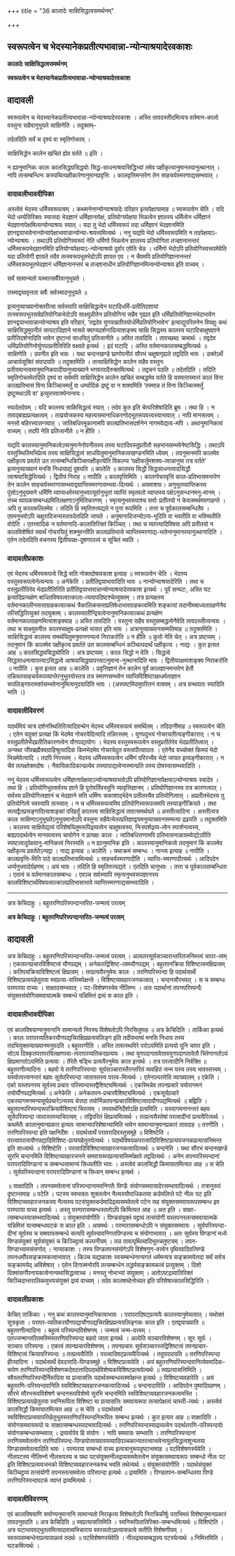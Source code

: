 +++
title = "36 कालादेः साक्षिसिद्धत्वसमर्थनम्"

+++


## स्वरूपत्वेन च भेदस्यानेकप्रतीत्यभावान्ना-न्योन्याश्रयादेरवकाशः

**कालादेः साक्षिसिद्धत्वसमर्थनम्**

**स्वरूपत्वेन च भेदस्यानेकप्रतीत्यभावान्ना-न्योन्याश्रयादेरवकाशः**

## **वादावली**

स्वरूपत्वेन च भेदस्यानेकप्रतीत्यभावान्ना-न्योन्याश्रयादेरवकाशः । अस्ति तावदस्तीदमित्यत्र वर्तमान-कालो वस्तुना सहैवानुभूयते साक्षिणेति । तदुक्तम्–

तदेतदिति सर्वं च दृश्यं वा स्मृतिगोचरम् ।

साक्षिसिद्धेन कालेन खचितं ह्येव वर्तते ॥ इति ।

न ह्यानुमानिकः कालः कालसिद्ध्यसिद्ध्योः सिद्ध-साधनाश्रयासिद्धिभ्यां तमेव पक्षीकृत्यानुमानस्यानुत्थानात् । नापि तत्सम्बन्धिनः कस्यचित्पक्षीकारेणानुमानप्रवृत्तिः । कालवृत्तिमन्तरेण तेन साहचर्यस्मरणाद्यसम्भवात् ।

### **वादावलीभावदीपिका**

अस्त्वेवं भेदस्य धर्मिस्वरूपत्वम् । कथमनेनान्योन्याश्रयादेः परिहार इत्यपेक्षायामाह ॥ स्वरूपत्वेन चेति । यदि भेदो धर्म्यतिरिक्तः स्यात्तदा भेदज्ञानं धर्मिज्ञानापेक्षं, प्रतियोग्यपेक्षया भिन्नत्वेन ज्ञातस्य धर्मित्वेन धर्मिज्ञानं भेदज्ञानापेक्षमित्यन्योन्याश्रयः स्यात् । यदा तु भेदो धर्मिस्वरूपं तदा धर्मिज्ञानं भेदज्ञानमिति ज्ञानद्वयाभावेनान्योन्यापेक्षाभावान्नान्योन्या-श्रयत्वमित्यर्थः । ननु यद्यपि भेदो धर्मिस्वरूपमिति न तदपेक्षयाऽ-न्योन्याश्रयः । तथाऽपि प्रतियोगिस्वरूपं नेति धर्मिणो भिन्नत्वेन ज्ञातस्य प्रतियोगिता तज्ज्ञानानन्तरं धर्मिस्वरूपभेदज्ञानमिति प्रतियोग्यपेक्षयाऽ-न्योन्याश्रयो दुर्वार एवेति चेन्न । धर्मिणो भेदोऽपि प्रतियोगिस्वरूपमेवेति यदा प्रतियोगी ज्ञायते तदैव तत्स्वरूपभूतभेदोऽपि ज्ञायत एव । न चैवमपि प्रतियोगिज्ञानानन्तरं धर्मिस्वरूपभूतभेदज्ञानं धर्मिज्ञानानन्तरं च तज्ज्ञानाधीन प्रतियोगिज्ञानमित्यन्योन्याश्रय इति वाच्यम् ।

सर्वं सामान्यतो यस्मात्सर्वैरेवानुभूयते ।

तस्माद्व्यावृत्तता सर्वैः सर्वस्मादनुभूयते ॥

इत्यनुव्याख्यानोक्तरीत्या सर्वस्यापि साक्षिसिद्धत्वेन घटादिधर्मि-प्रतीतिदशायां तत्स्वरूपभूतसर्वप्रतियोगिकभेदोऽपि साक्ष्युन्नीतेन प्रतियोगिना सहैव गृह्यत इति धर्मिप्रतियोगिज्ञानभेदाभावेन ज्ञानद्वयाभावान्नान्योन्याश्रय इति परिहारं, ‘तद्वदेव युगपत्प्रतीतयोर्धर्मिप्रतियोगिभावेन’ इत्याद्युपरितनेन विवक्षुः कथं साक्षिसिद्धमुपनीतं सत्पटादिज्ञाने भासते क्वाप्यदर्शनादित्याशङ्क्य साक्षि सिद्धस्य कालस्य घटादिचाक्षुषज्ञाने प्रतीतिदर्शनादिति भावेन दृष्टान्तं साधयितुं प्रतिजानीते ॥ अस्ति तावदिति । तावच्छब्दः क्रमार्थः । तद्वदेव धर्मिप्रतियोगिनोर्युगपत्प्रतीतिरिति वक्ष्यते इत्यर्थः । इदं घटादि । अस्ति वर्तमानकालसम्बद्धमित्यर्थः ॥ साक्षिणेति । उपनीत इति भावः । यथा चन्दनखण्डे घ्राणोपनीतं सौरभं चक्षुषागृह्यते तद्वदिति भावः । उक्तेऽर्थे आचार्यसूक्तिं संवादयति ॥ तदुक्तमिति । तत्साक्षिसिद्धेन कालेन सहैव वस्तुनः प्रतीयमानत्वमानुमानिकपादीयानुव्याख्याने भगवत्पादैरुक्तमित्यर्थः । तद्वचनं पठति ॥ तदेतदिति । तदिति स्मृतिगोचरमेतदिति दृश्यं वा सर्वमपि साक्षिसिद्धेन कालेन खचितं सम्बद्धमेव वर्तते हि यस्मात्तस्मात्तं कालं विना कालप्रतिभासं विना किञ्चित्स्मर्तुं वा धर्म्यादिकं द्रष्टुं वा न शक्यमिति ‘तस्मान्न तं विना किञ्चित्स्मर्तुं द्रष्टुमथाऽपि वा’ इत्युत्तरवाक्येनान्वयः।

स्यादेतदेवम् । यदि कालस्य साक्षिसिद्धत्वं स्यात् । तदेव कुत इति चेत्परिशेषादिति ब्रूमः । तथा हि । न तावद्बाह्यप्रत्यक्षत्वम् । तत्प्रयोजकस्य महत्त्वसमानाधिकरणोद्भूतरूपवत्त्वस्याभावात् । नापि मानसत्वम् । मनसो बहिरस्वातन्त्र्यात् । जातिबधिरमूकानामपि कालप्रतिभासदर्शनेन नागमवेद्यत्व-मपि । अथानुमानिकत्वं वाच्यम् । तदपि नेति प्रतिजानीते ॥ न हीति ।

यद्यपि कालस्यानुमानिकत्वेऽप्यनुमानेनोपनीतस्य तस्य घटादिवस्तुप्रतीतौ सहभानसम्भवेनेष्टसिद्धिः । तथाऽपि वस्तुस्थितिमभिप्रेत्य तस्य साक्षिसिद्धत्वं साधयितुमानुमानिकत्वखण्डनमिति ध्येयम् । तदनुमानमपि कालमेव पक्षीकृत्य प्रवर्तते उत तत्सम्बन्धिकिञ्चित्पक्षीकृत्येति विकल्प्य ‘पक्षीकर्तुमशक्य-त्वान्नानुमा तत्र वर्तते’ इत्यनुव्याख्यानं मनसि निधायाद्यं दूषयति ॥ कालेति ॥ कालस्य सिद्धौ सिद्धसाधनत्वादसिद्धौ त्वाश्रयासिद्धेरित्यर्थः । द्वितीयं निराह ॥ नापीति ॥ कालवृत्तिमिति । कालगोचरवृत्तिं काल-प्रतिभासमन्तरेण तेन कालेन साहचर्यस्मरणासम्भवाद्व्याप्तिस्मरणासम्भवा-दित्यर्थः । अयमाशयः। अनुभूतव्याप्तिकस्य पुंसोऽनुभूयमाने धर्मिणि व्याप्यधर्मस्यानुभवात्पूर्वानुभूतां व्याप्तिं स्मृतवतो व्याप्तस्य पक्षेऽनुसन्धानमनु-मानम् । तच्च व्यापकसम्बन्धप्रमितिलक्षणाऽनुमितिकरणम् । स्मृत्यनुभवरूपाश्च सर्वाः प्रतीतयो न केवलमर्थमवगाहन्ते । अपि तु कालकलितमेव । तदिति हि स्मृतिरुत्पद्यते न पुना रूपमिति । तत्ता च पूर्वकालसम्बन्धितैव । एवमनुभवोऽपि चक्षुरादिजन्यस्तावदेतदिति जायते । अनुमानादिजन्योऽप्य-भूदिति वा भवतीति वा भविष्यतीति वोदेति । एतत्त्वादिकं न वर्तमानादि-कालातिरिक्तं किञ्चित् । तथा च व्याप्त्यादिविषया अपि प्रतीतयो न कालविशेषितं स्वार्थं गोचरयितुं शक्नुवन्तीति कालाप्रतिभासे व्याप्तिस्मरणाद्य-भावेनानुमानस्यानुत्थानादिति । एतेन तदेतदिति वचनस्य द्वितीयपक्ष-दूषणपरत्वं च सूचितं भवति ।

### **वादावलीप्रकाशः**

एवं भेदस्य धर्मिस्वरूपत्वे सिद्धे सति नोक्तदोषावकाश इत्याह ॥ स्वरूपत्वेन चेति । भेदस्य वस्तुस्वरूपत्वेनेत्यन्वयः ॥ अनेकेति । प्रतीतिद्वयाभावादिति भावः ॥ नान्योन्याश्रयादेरिति । तथा च वस्तुप्रतीतिरेव भेदप्रतीतिरिति प्रतीतिद्वयाभावान्नान्योन्याश्रयादेरवकाश इत्यर्थः । पूर्वं सन्घटः, अस्ति घट इत्यादिप्रत्यक्षेण बाधितविषयत्वात्काला-त्ययापदिष्टश्चेत्युक्तम् । तत्र प्रत्यक्षस्य वर्तमानकालीनसत्ताग्राहकत्वात्कथं त्रैकालिकसत्ताप्रतिषेधाभावग्राहकत्वमिति शङ्कायां तदानीमबाध्यताग्रहणेनैव तत्सिद्धिरित्युक्तं तदयुक्तम् । कालस्यातीन्द्रियत्वेनानुमानिकत्वात्कथं प्रत्यक्षेण वर्तमानकालग्रहणमित्याशङ्क्याह ॥ अस्ति तावदिति । वस्तुना सहैव वस्तुसम्बद्धत्वेनैवेति तावदस्तीत्यन्वयः । तथा च साक्ष्युपनीतः कालश्चाक्षुष-प्रत्यक्षे भासत इति भावः । अत्रानुव्याख्यानसम्मतिमाह ॥ तदुक्तमिति । साक्षिसिद्धत्वं कालस्य समर्थयितुमनुमानगम्यत्वं निराकरोति ॥ न हीति ॥ कुतो नेति चेत् । अत्र प्रष्टव्यम् । तदनुमानं किं कालमेव पक्षीकृत्य प्रवर्तते उत कालसम्बन्धिनं कञ्चित्पदार्थं पक्षीकृत्य । नाद्यः । कुत इत्यत आह ॥ कालसिद्ध्यसिद्ध्योरिति । अत्र प्रष्टव्यम् । कालः सिद्धो न वेति । सिद्धत्वे सिद्धसाधनत्वापत्त्याऽसिद्धत्वे आश्रयासिद्ध्यापत्त्याऽनुमाना-नुत्थानादिति भावः । द्वितीयपक्षमाशङ्क्य निराकरोति ॥ नापीति । कुत इत्यत आह ॥ कालेति । प्रवृत्तिज्ञानं तेन कालेन पूर्वं कालज्ञानमन्तरेण हेतौ तन्नियतसाहचर्यरूपव्याप्तेरनुभूतयोस्तत्र तत्र स्मरणसम्भवेन व्याप्तिविशिष्टपक्षधर्मताज्ञान रूपलिङ्गपरामर्शासम्भवेनानुमित्यनुदयादिति भावः । (अस्पष्टमिदमुपरितनं वाक्यम् । अत्र ग्रन्थपातः स्यादिति भाति ।)

### **वादावलीविवरणं**

यदर्थमियं चात्र दर्शनस्थितिरित्यादिग्रन्थेन भेदस्य धर्मिस्वरूपत्वं समर्थितम् । तदिदानीमाह ॥ स्वरूपत्वेन चेति । एतेन यदुक्तं प्रत्यक्षं किं भेदमेव गोचरयेदित्यादि तन्निरस्तम् । युगपदुभयं गोचरयतीत्यङ्गीकारात् । न च वस्तुप्रतीतेर्भेदप्रतीतिकारणत्वेन यौगपद्यायोगः । भेदस्य वस्तुस्वरूपत्वेन वस्तुप्रतीतेरेव भेदप्रतीतित्वात् । अन्यथा जीवब्रह्मैक्यग्राहिश्रुत्यादिकं किमभेदमेव गोचरयेदुत वस्त्वपीत्यापातः । एतेनैव यच्चोक्तं किमयं भेदो भिन्नमेवेत्यादि । तदपि निरस्तम् । भेदस्य धर्मिस्वरूपत्वेन धर्मिणं परिरभ्यैव भेदो जायत इत्यङ्गीकारात् । न चैवं तत्पक्षोक्तदोषः । नैयायिकादिकान्प्रत्येव तस्यापाद्यत्वेनास्मान्प्रति तस्य दोषस्यासम्भवादिति ।

ननु भेदस्य धर्मिस्वरूपत्वेन धर्मिज्ञानापेक्षयाऽन्योन्याश्रयाभावेऽपि प्रतियोगिज्ञानापेक्षयाऽन्योन्याश्रयः स्यादेव । तथा हि । प्रतियोगिभूतसर्वस्य ज्ञाने हि पुरोवर्तिवस्तुनि व्यावृत्तिज्ञानम् । प्रतियोगिज्ञानस्य तत्र कारणत्वात् । सर्वस्य प्रतियोगित्वज्ञानं च भेदज्ञाने सति धर्मिणः सकाशाद्भेदेन प्रतीतस्यैव प्रतियोगित्वात् । अप्रतीतभेदस्य तु प्रतियोगित्वे स्वस्यापि तत्स्यात् । न च धर्मिस्वरूपत्वमिव प्रतियोगिस्वरूपत्वमपि तस्याङ्गीक्रियते । तथा सत्यद्वैतप्रसङ्गादित्याशङ्कां परिहर्तुं कालस्य साक्षिसिद्धत्वं तावत्समर्थयते ॥ अस्तीत्यादिना । अस्तीत्यत्र कालः साक्षिणाऽनुभूयतेऽनुभूयमानोऽपि वस्तुना सहैवेत्येतत्प्रतिज्ञाद्वयमनुव्याख्यानसम्मत्या द्रढयति ॥ तदुक्तमिति । कालस्य साक्षिवेद्यत्वं परिशेषयितुमरूपिद्रव्यत्वेन चाक्षुषत्वस्य, निःस्पर्शद्रव्य-त्वेन स्पार्शनत्वस्य, बाह्यपदार्थत्वेन मानसत्वस्य चायोगेन न प्रत्यक्षः कालः । जातिबधिराणामपि प्रतिभासनान्नायमवेद्योऽपीति स्पष्टत्वादुपेक्ष्यानु-मानिकत्वं निरस्यति ॥ न ह्यानुमानिक इति । कालस्यानुमानिकत्वे तदनुमानं किं कालमेव पक्षीकृत्य प्रवर्ततेऽन्यद्वा । नाद्य इत्याह ॥ कालेति । यथाक्रमं सम्बन्धः । नान्त्य इत्याह ॥ नापीति । कालप्रवृत्ति-मिति पाठे कालप्रतिभासमित्यर्थः ॥ साहचर्यस्मरणादीति । व्याप्ति-स्मरणादीत्यर्थः । आदिपदेन धर्म्यनुभवादेर्ग्रहणम् । अयं भावः । तदिति हि स्मृतिरुत्पद्यते । एतदिति चानुभवः । तत्ता च पूर्वकालसम्बन्धिता । एतत्वं च वर्तमानकालसम्बन्धः । एवञ्च सर्वस्यापि स्मृत्यनुभवरूपज्ञानस्य कालविशिष्टार्थविषयत्वात्कालप्रतिभासाभावे व्याप्तिस्मरणाद्यसम्भवादिति ।

------------------------------------------------------------------------

अत्र केचिदाहुः । बहुतरणिपरिस्पन्दान्तरित-जन्मत्वं परत्वम्

**अत्र केचिदाहुः । बहुतरणिपरिस्पन्दान्तरित-जन्मत्वं परत्वम्**

## **वादावली**

अत्र केचिदाहुः । बहुतरणिपरिस्पन्दान्तरित-जन्मत्वं परत्वम् । अल्पतरसूर्यसञ्चारान्तरितजनिमत्त्वं चापर-त्वम् । एकतपनप्रचारविशिष्टत्वं यौगपद्यम् । अनेकतद्विशिष्ट-त्वमयौगपद्यम् । बहुतपनक्रिया विशिष्टत्वमक्षिप्रत्वम् । कतिपयक्रियाविशिष्टत्वं क्षिप्रत्वम् । तत्प्रत्ययैरनुमेयः कालः । तरणिपरिस्पन्दा हि पदार्थसार्थे विशिष्टप्रत्ययहेतुतया स्वप्रत्या-सत्तिमपेक्षन्ते । विशिष्टव्यवहारजनकत्वात् । चन्दनसौरभवत् । स च सम्बन्धः परम्परया वाच्यः । साक्षादसम्भवात् । पट-विशेषणस्येव नीलिम्नः । अतः पदार्थानां तपनपरिस्पन्दैः संयुक्तसंयोगिसमवायात्मके सम्बन्धे यन्निमित्तं द्रव्यं स काल इति ।

### **वादावलीभावदीपिका**

एवं कालविषयाण्यनुमानानि सामान्यतो निरस्य विशेषतोऽपि निरसितुमाह ॥ अत्र केचिदिति । तार्किका इत्यर्थः । कालः परापरव्यतिकरयौगपद्यचिरक्षिप्रप्रत्ययलिङ्ग इति तदीयभाष्यं मनसि निधाय तस्य तदभियुक्तव्याख्यानमनुवदति ॥ बहुतरणीति । अस्ति तावत्स्थविरे परोऽयमिति प्रत्ययो यूनि चापर इति । सोऽयं दिक्कृतपरापरविलक्षणत्वा-त्परापरव्यतिकरप्रत्ययः । तथा युगपदागतावेतावयुगपदागतावेतौ चिरेणागतोऽयं क्षिप्रमागतोऽयमिति प्रत्ययाः । तैरेतैः षडि्भः प्रत्ययैरनुमेयः काल इत्यर्थः । तत्र परत्वादीनि निर्वक्ति ॥ बहुतरणीत्यादिना । बहवो ये तरणिपरिस्पन्दाः सूर्यसञ्चारास्तैरन्तरितं व्यवहितं जन्म यस्य तस्य भावस्तत्त्वम् । यस्योत्पत्त्यनन्तरं बहवः सूर्यपरिस्पन्दा जातास्तस्य परत्व-मित्यर्थः । एतेनाल्पतरेति व्याख्यातम् ॥ एकेति । एको यस्तपनस्य सूर्यस्य प्रचारः परिस्पन्दस्तद्वैशिष्ट्यमित्यर्थः । एकस्मिन्नेव तपनप्रचारे ययोरागमनं तयोर्यौगपद्यमित्यर्थः ॥ अनेकेति । अनेकतपन-प्रचारवैशिष्ट्यमित्यर्थः । एकसूर्यप्रचारे एकस्यागमनमन्यसूर्यप्रचारेऽन्यस्य चेत्तदा तयोर्भिन्नतपनप्रचारविशिष्टत्वादयौगपद्यमित्यर्थः ॥ बह्विति । बहुतपनपरिस्पन्दरूपक्रियावैशिष्ट्यं चिरत्वम् । तस्यार्थनिर्देशोऽक्षि प्रत्वमिति । यस्यागमनानन्तरं बहवः सूर्यपरिस्पन्दा जातास्तस्याचिरत्वम् । तद्विपरितं क्षिप्रत्वमित्यर्थः । तत्प्रत्ययैस्तेषां परत्वादीनां प्रत्ययैरित्यर्थः । कथमेतैः कालानुमानप्रकार इत्यतः सामान्यपरिशेषाभ्यामिति भावेन सामान्यानुमानप्रकारं तावदाह ॥ तरणीति । तरणिपरिस्पन्दा इति पक्षनिर्देशः । पदार्थसार्थे परावरादिवस्तुसमूहे ॥ विशिष्टेति । परत्वापरत्वयौगपद्यादिविशिष्ट-प्रत्ययहेतुतयेत्यर्थः । पदार्थविषयकपरत्वादिविशिष्टप्रत्ययजनकप्रत्यासत्तिमन्त इति साध्यार्थः ॥ विशिष्टेति । परत्वादिविशिष्टव्यवहारजनकत्वादित्यर्थः ॥ चन्दनेति । यथा सौरभं चन्दनखण्डे सुरभि चन्दनमिति विशिष्टव्यवहारजनने समवायरूपप्रत्यासत्तिमपेक्षते तद्वदित्यर्थः । अनेन तपनपरिस्पन्दानां परापरादिपिण्डानां च सम्बन्धसामान्यं सिध्यतीति भावः । अस्त्वेवं कालसिद्धौ किमायातमित्यत आह ॥ स चेति । सूर्यपरिस्पन्दानां परापरादिपिण्डानां च सिध्यन् सम्बन्ध इत्यर्थः ।

॥ साक्षादिति । तपनसमवेतानां परिस्पन्दानामवनिगतैः पिण्डैः संयोगसमवायादेरसम्भावादित्यर्थः । तत्रानुरूपं दृष्टान्तमाह ॥ पटेति । पटस्य स्वभावतः शुक्लत्वेन नैल्यस्यौपाधिकतया कर्दमलिप्ते पटे नीलः पट इति विशिष्टव्यवहारजनकस्य नैल्यस्य पटसंयुक्तकर्दमादिद्रव्यसमवेतत्वे पटेन सह संयुक्तसमवायरूपसम्बन्ध इव परम्परया वाच्य इत्यर्थः । अस्तु परम्परासम्बन्धस्ततोऽपि किमित्यत आह ॥ अत इति । साक्षा-त्सम्बन्धस्यासम्भवादित्यर्थः ॥ संयुक्तसंयोगीति । पिण्डसंयुक्तं यद्द्रव्यं तत्संयोगी यस्तपनस्तत्समवायात्मके यन्निमित्तं यत्सम्बन्धघटकं स काल इति । अयमर्थः । परम्परासम्बन्धोऽपि न संयुक्तसमवायः । सूर्यपरिस्पन्दा-दीनां सूर्यस्य च समवायसम्बन्धे सत्यपि सूर्यस्यावनिगतपिण्डस्य च संयोगाभावात् । अतः सूर्यस्य पिण्डानां मध्ये पिण्डसंयुक्तं सूर्यसंयुक्तं च किञ्चिद्द्रव्यं कल्पनीयम् । तन्न तावत्पृथिव्यादिभूतचतुष्टयम् । तपन-पिण्डाभ्यामसंसर्गात् । नाप्याकाशः । तस्य पिण्डतपनसंयोगेऽपि विशेषगुण-वत्त्वेन पृथिव्यादिवत्पिण्डे तपनधर्मोपसङ्क्रामकत्वाभावात् । किञ्च यद्याकाशः स्वसम्बन्धेनान्यगतं धर्ममन्यत्र सङ्क्रामयेत्तदा सर्वं सर्वत्र सङ्क्रामयेद् अविशेषात् । एतेन दिगात्मनोरपि तत्सम्बन्धेन तद्धर्मसङ्क्रामकत्वं प्रत्युक्तम् । दिशो दिक्संसर्गोपनायकत्वेनान्यथासिद्धत्वाच्च । मनस्तु नोभाभ्यां संयुक्तम् । अतोऽष्टद्रव्यातिरिक्तं किञ्चिदान्तरालिकमुभयसंयुक्तं द्रव्यं वाच्यम् । तदेव कालशब्देनोच्यत इति परिशेषात्कालसिद्धिरिति ।

### **वादावलीप्रकाशः**

केचित् तार्किकाः । ननु कथं कालस्यानुमानिकत्वाभावः । परापरादिषट्प्रत्ययैः कालस्यानुमेयत्वात् । यथोक्तं सूत्रकृता । परापर-व्यतिकरयौगपद्यायौगपद्यचिरक्षिप्रप्रत्ययलिङ्गकः काल इति । एतद्व्याख्याति ॥ बहुतरणीत्यादिना । बहुत्वं परिस्पन्दविशेषणम् । जन्मत्वं जन्म-वत्त्वम् । एतज्जन्मान्तरितमस्मिंस्तरणिपरिस्पन्दा बहवो जाता इत्यर्थः । अल्पेति सञ्चारविशेषणम् । सूरः सूर्यः । सञ्चारः परिस्पन्दः । एकत्वं तपनप्रचारविशेषणम् । तपनप्रचारः सूर्यसञ्चारस्तद्विशिष्टत्वं तपनप्रचार-विशिष्टत्वं क्रियापरिस्पन्दः ॥ तत्प्रत्ययैरिति । परत्वादिषट्प्रत्ययैरित्यर्थः । तदुपपादयति ॥ तरणिपरिस्पन्दा हीत्यादिना । पदार्थसार्थे देवदत्तादि-पिण्डसमूहे ॥ विशिष्टप्रत्ययेति । अयं बहुतरणिपरिस्पन्दवानित्येवमादिक-रूपेण तरणिपरिस्पन्दविशेषणकदेवदत्तादिपदार्थविशेष्यकविशिष्टप्रत्ययेत्यर्थः ॥ स्वप्रत्यासत्तिमिति । स्वैस्तरणिपरिस्पन्दैर्निरूपिता या प्रत्यासत्तिः पदार्थसम्बन्धस्तमपेक्षन्त इत्यर्थः ॥ विशिष्टव्यवहारेति । अयं बहुतरणि-परिस्पन्दवानिति स्वविशिष्टव्यवहारजनकत्वादित्यर्थः ॥ चन्दनादाविति । आदिपदेन पुष्पादिग्रहणम् । सौरभे सौरभरूपविशेषणे चन्दनरूपविशेष्ये सुरभि चन्दनमिति स्वविशिष्टव्यवहारजनकत्वमस्ति । विशिष्टप्रत्ययहेतुतया स्वनिरूपिता विशिष्टा या प्रत्यासत्तिः समवायरूपा तत्सापेक्षत्वं चास्ती-त्यर्थः । अस्त्वेवं कालसिद्धौ किमायातमित्यत आह ॥ स चेति ॥ पदार्थसार्थे स्वविशिष्टप्रत्ययापत्तिहेतुभूतस्तरणिपरिस्पन्दनिरूपितः सम्बन्ध इत्यर्थः । कुत इत्यत आह ॥ साक्षादिति । संयोगसमवायरूपो यः साक्षात्सम्बन्धस्तदभावादित्यर्थः । तरणिपरिस्पन्दस्याद्रव्यत्वेन पदार्थतरणि-परिस्पन्दयोः संयोगसम्बन्धासम्भवात् । द्रव्ययोरेव हि संयोगः । नापि समवायः सम्भवति । तरणिपरिस्पन्दानां तरणिसमवेतत्वेन तरणिपरिस्पन्द-पिण्डयोरवयवावयव्यादिपञ्चकान्यतरत्वाभावेनायुतसिद्धत्वशून्यतया पिण्डासमवेतत्वादिति भावः । परम्परया सम्बन्धो वाच्य इत्यत्रानुरूपदृष्टान्तमाह ॥ पटविशेषणस्येवेति । नीलपटस्य नीलिम्नो नीलरूपस्य च यथा पटसंयुक्तनीलद्रव्यसमवेतत्वेन संयुक्तसमवायरूपः सम्बन्धो नीलः पट इति विशिष्टप्रत्ययजनको विशिष्टव्यवहारजनकश्च भवति तथेत्यर्थः ॥ संयुक्तसंयोगीति । पदार्थसंयुक्तं किञ्चिद्द्रव्यं तत्संयोगी तपनस्तत्समवेताः परिस्पन्दा इत्यर्थः ॥ द्रव्यमिति । पिण्डतपन-सम्बन्धितया पिण्डे तरणिपरिस्पन्दघटकं व्याप्तं द्रव्यमित्यर्थः ।

### **वादावलीविवरणम्**

एवं कालविषयाणि सर्वाण्यनुमानानि सामान्यतो निराकृत्य विशेषतोऽपि निराचिकीर्षुः पराभिमतं विशेषानुमानप्रकारं तावदनुवदति ॥ अत्र केचिदिति ॥ स्वप्रत्यासत्तिमिति । स्वनिरूपितातिरिक्त-सम्बन्धमित्यर्थः ॥ विशिष्टेति । अत्र घटाभाववद्भूतलमित्यादावव्यभिचाराय स्वरसतोऽप्रत्यासन्नत्वे सतीति विशेषणीयम् । स्वरूपसम्बन्धेनाप्रत्यासन्नत्वं तदर्थः ॥ पटविशेषणस्येवेति । नीलद्रव्यसम्बद्धस्य पटस्येत्यर्थः ॥ निमित्तमिति । घटकमित्यर्थः ।

